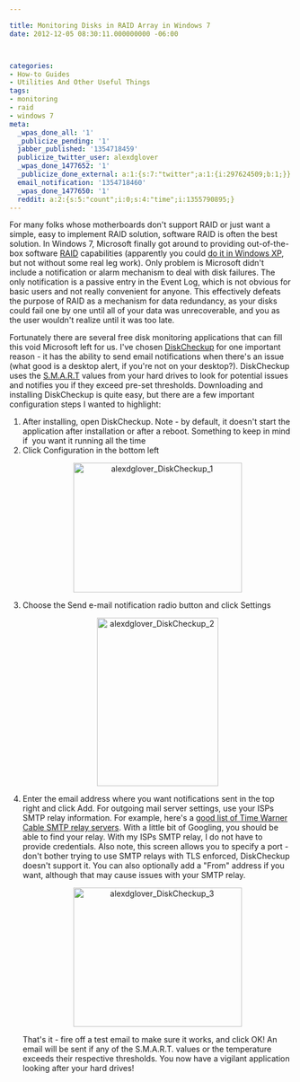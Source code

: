 ```yaml
---

title: Monitoring Disks in RAID Array in Windows 7
date: 2012-12-05 08:30:11.000000000 -06:00



categories:
- How-to Guides
- Utilities And Other Useful Things
tags:
- monitoring
- raid
- windows 7
meta:
  _wpas_done_all: '1'
  _publicize_pending: '1'
  jabber_published: '1354718459'
  publicize_twitter_user: alexdglover
  _wpas_done_1477652: '1'
  _publicize_done_external: a:1:{s:7:"twitter";a:1:{i:297624509;b:1;}}
  email_notification: '1354718460'
  _wpas_done_1477650: '1'
  reddit: a:2:{s:5:"count";i:0;s:4:"time";i:1355790895;}
---
```

<p>For many folks whose motherboards don't support RAID or just want a simple, easy to implement RAID solution, software RAID is often the best solution. In Windows 7, Microsoft finally got around to providing out-of-the-box software <a href="http://en.wikipedia.org/wiki/RAID" target="_blank">RAID</a> capabilities (apparently you could <a href="http://www.tomshardware.com/reviews/windowsxp-make-raid-5-happen,925-2.html" target="_blank">do it in Windows XP</a>, but not without some real leg work). Only problem is Microsoft didn't include a notification or alarm mechanism to deal with disk failures. The only notification is a passive entry in the Event Log, which is not obvious for basic users and not really convenient for anyone. This effectively defeats the purpose of RAID as a mechanism for data redundancy, as your disks could fail one by one until all of your data was unrecoverable, and you as the user wouldn't realize until it was too late.</p>
<p><!--more Click to see my solution --></p>
<p>Fortunately there are several free disk monitoring applications that can fill this void Microsoft left for us. I've chosen <a href="http://www.passmark.com/products/diskcheckup.htm" target="_blank">DiskCheckup</a> for one important reason - it has the ability to send email notifications when there's an issue (what good is a desktop alert, if you're not on your desktop?). DiskCheckup uses the <a href="http://en.wikipedia.org/wiki/S.M.A.R.T." target="_blank">S.M.A.R.T</a> values from your hard drives to look for potential issues and notifies you if they exceed pre-set thresholds. Downloading and installing DiskCheckup is quite easy, but there are a few important configuration steps I wanted to highlight:</p>
<ol>
<li><span style="line-height:13px;">After installing, open DiskCheckup. Note - by default, it doesn't start the application after installation or after a reboot. Something to keep in mind if  you want it running all the time</span></li>
<li>Click Configuration in the bottom left
<p style="text-align: center;"><a href="{{ "/assets/?attachment_id=292" | absolute_url }}" rel="attachment wp-att-292"><img class="aligncenter size-medium wp-image-292" alt="alexdglover_DiskCheckup_1" src="{{ site.baseurl }}/assets/alexdglover_diskcheckup_1.png?w=300" height="231" width="300" /></a>
</p>
</li>
<li>Choose the Send e-mail notification radio button and click Settings
<p style="text-align: center;"><a href="{{ "/assets/?attachment_id=293" | absolute_url }}" rel="attachment wp-att-293"><img class="aligncenter size-medium wp-image-293" alt="alexdglover_DiskCheckup_2" src="{{ site.baseurl }}/assets/alexdglover_diskcheckup_2.png?w=216" height="300" width="216" /></a></p>
</li>
<li>Enter the email address where you want notifications sent in the top right and click Add. For outgoing mail server settings, use your ISPs SMTP relay information. For example, here's a <a href="http://www.realifewebdesigns.com/web-resources/pop3-smtp-news-servers/timewarner.asp" target="_blank">good list of Time Warner Cable SMTP relay servers</a>. With a little bit of Googling, you should be able to find your relay. With my ISPs SMTP relay, I do not have to provide credentials. Also note, this screen allows you to specify a port - don't bother trying to use SMTP relays with TLS enforced, DiskCheckup doesn't support it. You can also optionally add a "From" address if you want, although that may cause issues with your SMTP relay.
<p style="text-align: center;"><a href="{{ "/assets/?attachment_id=294" | absolute_url }}" rel="attachment wp-att-294"><img class="aligncenter size-medium wp-image-294" alt="alexdglover_DiskCheckup_3" src="{{ site.baseurl }}/assets/alexdglover_diskcheckup_3.png?w=300" height="248" width="300" /></a></p>
<p>That's it - fire off a test email to make sure it works, and click OK! An email will be sent if any of the S.M.A.R.T. values or the temperature exceeds their respective thresholds. You now have a vigilant application looking after your hard drives!</p>
</li>
</ol>
